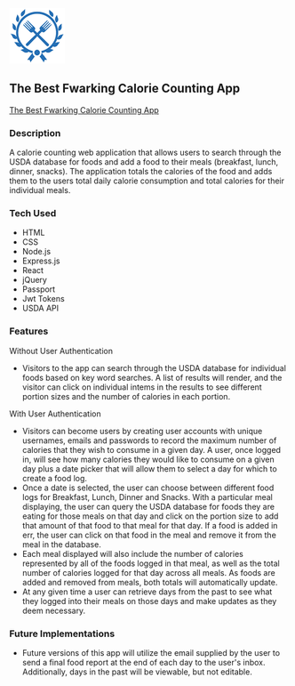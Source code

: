 ![alt text](https://github.com/snatow/project3_calorie_count/blob/master/public/images/fork_logo_small.png)
## The Best Fwarking Calorie Counting App 

[The Best Fwarking Calorie Counting App](https://fork-calorie-counter-app.herokuapp.com/)

### Description
A calorie counting web application that allows users to search through the USDA database for foods and add a food to their meals (breakfast, lunch, dinner, snacks). The application totals the calories of the food and adds them to the users total daily calorie consumption and total calories for their individual meals. 

### Tech Used
- HTML
- CSS
- Node.js
- Express.js
- React
- jQuery
- Passport
- Jwt Tokens
- USDA API

### Features

Without User Authentication
- Visitors to the app can search through the USDA database for individual foods based on key word searches. A list of results will render, and the visitor can click on individual intems in the results to see different portion sizes and the number of calories in each portion. 

With User Authentication
- Visitors can become users by creating user accounts with unique usernames, emails and passwords to record the maximum number of calories that they wish to consume in a given day. A user, once logged in, will see how many calories they would like to consume on a given day plus a date picker that will allow them to select a day for which to create a food log. 
- Once a date is selected, the user can choose between different food logs for Breakfast, Lunch, Dinner and Snacks. With a particular meal displaying, the user can query the USDA database for foods they are eating for those meals on that day and click on the portion size to add that amount of that food to that meal for that day. If a food is added in err, the user can click on that food in the meal and remove it from the meal in the database. 
- Each meal displayed will also include the number of calories represented by all of the foods logged in that meal, as well as the total number of calories logged for that day across all meals. As foods are added and removed from meals, both totals will automatically update. 
- At any given time a user can retrieve days from the past to see what they logged into their meals on those days and make updates as they deem necessary. 

### Future Implementations
- Future versions of this app will utilize the email supplied by the user to send a final food report at the end of each day to the user's inbox. Additionally, days in the past will be viewable, but not editable. 